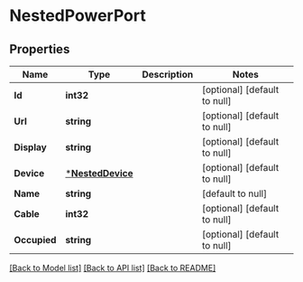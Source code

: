 # NestedPowerPort

## Properties
Name | Type | Description | Notes
------------ | ------------- | ------------- | -------------
**Id** | **int32** |  | [optional] [default to null]
**Url** | **string** |  | [optional] [default to null]
**Display** | **string** |  | [optional] [default to null]
**Device** | [***NestedDevice**](NestedDevice.md) |  | [optional] [default to null]
**Name** | **string** |  | [default to null]
**Cable** | **int32** |  | [optional] [default to null]
**Occupied** | **string** |  | [optional] [default to null]

[[Back to Model list]](../README.md#documentation-for-models) [[Back to API list]](../README.md#documentation-for-api-endpoints) [[Back to README]](../README.md)


